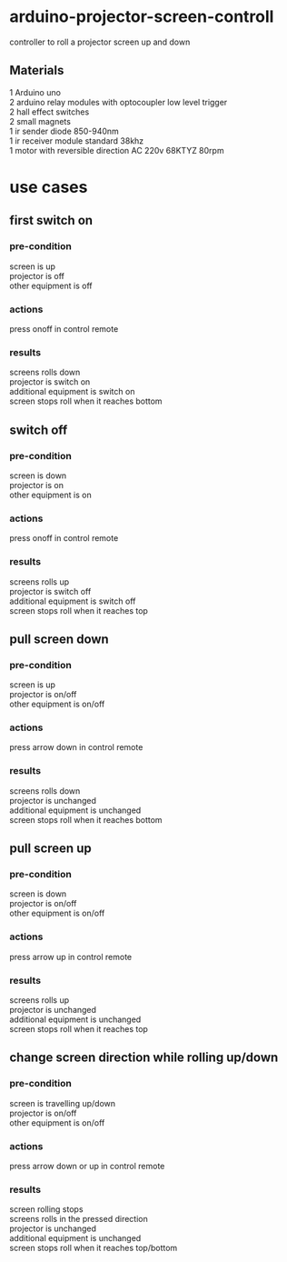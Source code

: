 # arduino-projector-screen-controll

controller to roll a projector screen up and down<br>
## Materials<br>
 1 Arduino uno<br>
 2 arduino relay modules with optocoupler low level trigger<br>
 2 hall effect switches<br>
 2 small magnets<br>
 1 ir sender diode 850-940nm<br>
 1 ir receiver module standard 38khz<br> 
 1 motor with reversible direction AC 220v 68KTYZ 80rpm<br>
 
# **use cases**<br>

## first switch on<br>

### pre-condition<br>
screen is up<br>
projector is off<br>
other equipment is off<br>

### actions<br>
press onoff in control remote<br>

### results<br>
screens rolls down<br>
projector is switch on<br>
additional equipment is switch on<br>
screen stops roll when it reaches bottom<br>

## switch off<br>
### pre-condition<br>
screen is down<br>
projector is on<br>
other equipment is on<br>

### actions<br>
press onoff in control remote<br>

### results<br>
screens rolls up<br>
projector is switch off<br>
additional equipment is switch off<br>
screen stops roll when it reaches top<br>

## pull screen down<br>
### pre-condition<br>
screen is up<br>
projector is on/off<br>
other equipment is on/off<br>

### actions<br>
press arrow down in control remote<br>

### results<br>
screens rolls down<br>
projector is unchanged<br>
additional equipment is unchanged<br>
screen stops roll when it reaches bottom<br>

## pull screen up<br>
### pre-condition<br>
screen is down<br>
projector is on/off<br>
other equipment is on/off<br>

### actions<br>
press arrow up in control remote<br>

### results<br>
screens rolls up<br>
projector is unchanged<br>
additional equipment is unchanged<br>
screen stops roll when it reaches top<br>

## change screen direction while rolling up/down<br>
### pre-condition<br>
screen is travelling up/down<br>
projector is on/off<br>
other equipment is on/off<br>

### actions<br>
press arrow down or up in control remote<br>

### results<br>
screen rolling stops<br>
screens rolls in the pressed direction<br>
projector is unchanged<br>
additional equipment is unchanged<br>
screen stops roll when it reaches top/bottom<br>
